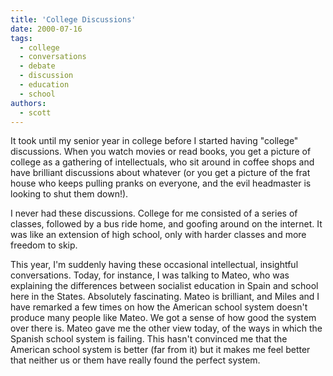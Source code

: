 ```yaml
---
title: 'College Discussions'
date: 2000-07-16
tags:
  - college
  - conversations
  - debate
  - discussion
  - education
  - school
authors:
  - scott
---
```


It took until my senior year in college before I started having "college" discussions. When you watch movies or read books, you get a picture of college as a gathering of intellectuals, who sit around in coffee shops and have brilliant discussions about whatever (or you get a picture of the frat house who keeps pulling pranks on everyone, and the evil headmaster is looking to shut them down!).

I never had these discussions. College for me consisted of a series of classes, followed by a bus ride home, and goofing around on the internet. It was like an extension of high school, only with harder classes and more freedom to skip.

This year, I'm suddenly having these occasional intellectual, insightful conversations. Today, for instance, I was talking to Mateo, who was explaining the differences between socialist education in Spain and school here in the States. Absolutely fascinating. Mateo is brilliant, and Miles and I have remarked a few times on how the American school system doesn't produce many people like Mateo. We got a sense of how good the system over there is. Mateo gave me the other view today, of the ways in which the Spanish school system is failing. This hasn't convinced me that the American school system is better (far from it) but it makes me feel better that neither us or them have really found the perfect system.
